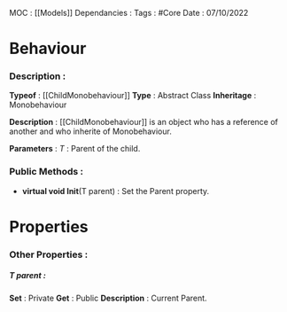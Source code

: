 MOC : [[Models]]
Dependancies : 
Tags : #Core
Date : 07/10/2022

# Behaviour 
### Description :

**Typeof** : [[ChildMonobehaviour]]
**Type** : Abstract Class
**Inheritage** : Monobehaviour

**Description** : [[ChildMonobehaviour]] is an object who has a reference of another and who inherite of Monobehaviour. 

**Parameters** : 
*T* : Parent of the child.

### Public Methods :
* **virtual void Init**(T parent) : Set the Parent property.

# Properties
### Other Properties : 

##### **T parent** :
**Set** : Private
**Get** : Public
**Description** : Current Parent.